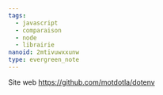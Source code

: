 ```yaml
---
tags:
  - javascript
  - comparaison
  - node
  - librairie
nanoid: 2mtivuwxxunw
type: evergreen_note
---
```

Site web https://github.com/motdotla/dotenv
